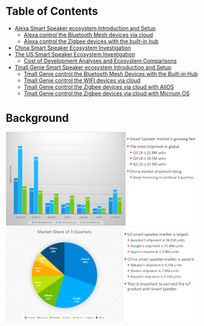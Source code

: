 
# Table of Contents

* [Alexa Smart Speaker ecosystem Introduction and Setup](Alexa-Smart-Speaker-ecosystem-Introduction-and-Setup)
    * [Alexa control the Bluetooth Mesh devices via cloud](Alexa-control-the-Bluetooth-Mesh-devices-via-cloud)
    * [Alexa control the Zigbee devices with the built-in hub](Alexa-control-the-Zigbee-devices-with-the-built-in-hub)
* [China Smart Speaker Ecosystem Investigation](China-Smart-Speaker-Ecosystem-Investigation)
* [The US Smart Speaker Ecosystem Investigation](The-US-Smart-Speaker-Ecosystem-Investigation)
    * [Cost of Development Analyses and Ecosystem Comparisons](Cost-of-Development-Analyses-and-Ecosystem-Comparisons)
* [Tmall Genie Smart Speaker ecosystem Introduction and Setup](Tmall-Genie-Smart-Speaker-ecosystem-Introduction-and-Setup)
    * [Tmall Genie control the Bluetooth Mesh Devices with the Built-in Hub](Tmall-Genie-control-the-Bluetooth-Mesh-Devices-with-the-Built-in-Hub)
    * [Tmall Genie control the WIFI devices via cloud](Tmall-Genie-control-the-WIFI-devices-via-cloud)
    * [Tmall Genie control the Zigbee devices via cloud with AliOS](Tmall-Genie-control-the-Zigbee-devices-via-cloud-with-AliOS)
    * [Tmall Genie control the Zigbee devices via cloud with Micrium OS](Tmall-Genie-control-the-Zigbee-devices-via-cloud-with-Micrium-OS)


# Background

<div align="center">
<img src="files/CM-Smart-Speaker/image2019-8-14_10-43-9.png">
</div>

<div align="center">
<img src="files/CM-Smart-Speaker/image2019-8-14_10-43-16.png">
</div>